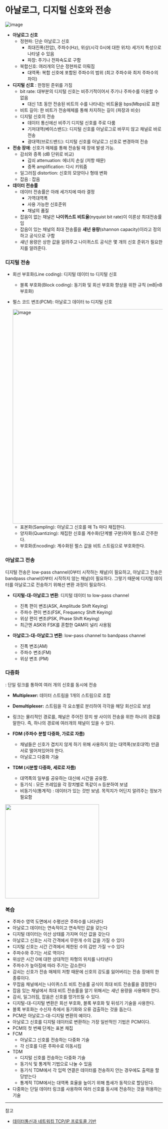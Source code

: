 # 아날로그, 디지털 신호와 전송

![image](https://github.com/rlaisqls/rlaisqls/assets/81006587/6a6ec1dc-b675-470d-b85c-148c29ffb7d2)

- **아날로그 신호**
    - 정현파: 단순 아날로그 신호
      - 최대진폭(전압), 주파수(Hz), 위상(시각 0시에 대한 위치) 세가지 특성으로 나타낼 수 있음
      - 파장: 주기나 전파속도로 구함
    - 복합신호: 여러개의 단순 정현파로 이뤄짐
      - 대역폭: 복합 신호에 포함된 주파수의 범위 (최고 주파수와 최저 주파수의 차이)
- **디지털 신호** : 한정된 준위를 가짐
    - bit rate: 대부분의 디지털 신호는 비주기적이어서 주기나 주파수를 이용할 수 없음
        - 대신 1초 동안 전송된 비트의 수를 나타내는 비트율을 bps(Mbps)로 표현
    - 비트 길이: 한 비트가 전송매체를 통해 차지하는 길이 (파장과 비슷)
    - 디지털 신호의 전송
        - 데이터 통신에선 비주기 디지털 신호를 주로 다룸
        - 기저대역(베이스밴드): 디지털 신호를 아날로그로 바꾸지 않고 채널로 바로 전송
        - 광대역(브로드밴드): 디지털 신호를 아날로그 신호로 변경하여 전송
- **전송 장애**: 신호가 매체를 통해 전송될 때 장애 발생 가능.
    - 감쇠와 증폭 (dB 단위로 비교)
        - 감쇠 attenuation: 에너지 손실 (저항 때문)
        - 증폭 amplification: 다시 키워줌
    - 일그러짐 distortion: 신호의 모양이나 형태 변화
    - 잡음 : 잡음
- **데이터 전송률**
    - 데이터 전송률은 아래 세가지에 따라 결정
        - 가역대역폭
        - 사용 가능한 신호준위
        - 채널의 품질
    - 잡음이 없는 채널은 **나이퀴스트 비트율**(nyquist bit rate)이 이론상 최대전송률임
    - 잡음이 있는 채널의 최대 전송률을 **섀넌 용량**(shannon capacity)이라고 정의하고 공식으로 구함
    - 섀넌 용량은 상한 값을 알려주고 나이퀴스트 공식은 몇 개의 신호 준위가 필요한지를 알려준다.

### 디지털 전송

- 회선 부호화(Line coding): 디지털 데이터 to 디지털 신호
  - 블록 부호화(Block coding): 동기화 및 회선 부호화 향상을 위한 규칙 (mB|nB 부호화)
  
- 펄스 코드 변조(PCM): 아날로그 데이터 to 디지털 신호
  
    <img width="684" alt="image" src="https://github.com/rlaisqls/rlaisqls/assets/81006587/a41bd6b2-96af-46d7-af51-3f2b721f9b78">

  - 표본화(Sampling): 아날로그 신호를 매 Ts 마다 채집한다.
  - 양자화(Quantizing): 채집한 신호를 계수화(단계별 구분)하여 펄스로 간주한다.
  - 부호화(Encoding): 계수화된 펄스 값을 비트 스트림으로 부호화한다.

### 아날로그 전송

디지털 전송은 low-pass channel(0부터 시작하는 채널)이 필요하고, 아날로그 전송은 bandpass chanel(0부터 시작하지 않는 채널)이 필요하다. 그렇기 때문에 디지털 데이터를 아날로그로 전송하기 위해선 변환 과정이 필요하다.

- **디지털-대-아날로그 변환**: 디지털 데이터 to low-pass channel
    - 진폭 편이 변조(ASK, Amplitude Shift Keying)
    - 주파수 편이 변조(FSK, Frequency Shift Keying)
    - 위상 편이 변조(PSK, Phase Shift Keying)
    - 최근엔 ASK와 FSK를 혼합한 QAM이 널리 사용됨
  
- **아날로그-대-아날로그 변환**: low-pass channel to bandpass channel
    - 진폭 변조(AM)
    - 주파수 변조(FM)
    - 위상 변조 (PM)

### 다중화
: 단일 링크를 통하여 여러 개의 신호를 동시에 전송

- **Multiplexer:** 데이터 스트림을 1개의 스트림으로 조합
- **Demultiplexer:** 스트림을 각 요소별로 분리하여 각각을 해당 회선으로 보냄
- 링크는 물리적인 경로를, 채널은 주어진 장치 쌍 사이의 전송을 위한 하나의 경로를 말한다. 
    즉, 하나의 경로에 여러개의 채널이 있을 수 있다.

- **FDM (주파수 분할 다중화, 가로로 자름)**
    - 채널들은 신호가 겹치지 않게 하기 위해 사용하지 않는 대역폭(보호대역) 만큼 서로 떨어져있어야 한다.
    - 아날로그 다중화 기술
- **TDM (시분할 다중화, 세로로 자름)**
    - 대역폭의 일부를 공유하는 대신에 시간을 공유함.
    - 동기식 : 모든 프레임을 각 장치별로 똑같이 n 등분하여 보냄
    - 비동기식(통계적) : 데이터가 있는 것만 보냄. 목적지가 어딘지 알려주는 정보가 필요함

<img src="https://github.com/rlaisqls/rlaisqls/assets/81006587/d0792b01-e585-4208-bf66-b6749b42c12e" height=300px>

### 복습

- 주파수 영역 도면에서 수평선은 주파수를 나타낸다
- 아날로그 데이터는 연속적이고 연속적인 값을 갖는다
- 디지털 데이터는 이산 상태를 가지며 이산 값을 갖는다
- 아날로그 신호는 시각 간격에서 무한개 수의 값을 가질 수 있다
- 디지털 신호는 시간 간격에서 제한된 수의 갑만 가질 ㅜ수 있다
- 주파수와 주기는 서로 역이다
- 위상은 시간 0에 대한 상대적인 파형의 위치를 나타낸다
- 주파수가 높아짐에 따라 주기는 감소한다
- 감쇠는 신호가 전송 매체의 저항 때문에 신호의 강도를 잃어버리는 전송 장애의 한 종류이다.
- 무잡음 채널에서는 나이퀴스트 비트 전송률 공식이 최대 비트 전송률을 결정한다
- 잡음 있는 채널에서 최대 비트 전송률을 알기 위해서는 섀넌 용량을 사용해야 한다.
- 감쇠, 일그러짐, 잡음은 신호를 망가뜨릴 수 있다.
- 디지털-대-디지털 변환은 회선 부호화, 블록 부호화 및 뒤섞기 기술을 사용한다.
- 블록 부호화는 수신자 측에서 동기화와 오류 검출하는 것을 돕는다.
- PCM은 아날로그-대-디지털 변환의 예이다.
- 아날로그 신호를 디지털 데이터로 변환하는 가장 일반적인 기법은 PCM이다.
- PCM의 첫 번째 단계는 표본 채집
- FCM
    - 아날로그 신호를 전송하는 다중화 기술
    - 각 신호를 다른 주파수로 이동시킴
- TDM
    - 디지털 신호를 전송하는 다중화 기술
    - 동기식 및 통계적 기법으로 나눌 수 있음
    - 동기식 TDM에서 각 입력 연결은 데이터를 전송하지 안는 경우에도 출력을 할당받는다
    - 통계적 TDM에서는 대역폭 효율을 높이기 위해 틈새가 동적으로 할당된다.
- 다중화는 단일 데이터 링크를 사용하여 여러 신호를 동시에 전송하는 것을 허용하는 기술

---
참고
- [데이터통신과 네트워킹 TCP/IP 프로토콜 기반](https://product.kyobobook.co.kr/detail/S000001693780)
